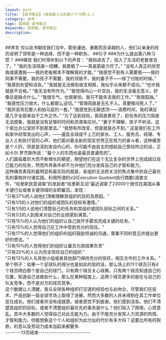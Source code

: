 ```yaml
---
layout: post
title: 【读书笔记】<高效能人士的第八个习惯>1.1
category: 读书
tags: 高效能 读书笔记 
keywords: 高效能，读书笔记
description: 
---
```


##序言
仅以此书献给我们当中，那些谦逊、勇敢而且卓越的人，他们以亲身的经历说明了领导是一种选择，而不是一种职务。
##引子
###为什么提出第八种习惯？
###痛苦
		我们时常听到以下的声音：
		"我陷进去了，陷入了生活的老套里去了。"
		“我的生活简直一团糟，我累极了——真是筋疲力尽了。”
		“没有人真正的欣赏我或感激我——我的老板根本不理解我的才能。”
		“我感觉不到有人需要我——我的同事不需要，我的孩子不需要，我的邻居不，我的妻子不——除了付账的时候。”
		“我感到失望和沮丧。”
		“我就是无法做到收支相抵，我似乎从来都不成功。”
		“也许我就是不合格。”
		“我无法有所作为。”
		“我觉得内心一片空白，我的生活毫无意义，好像总是缺点什么。”
		“我很生气，也很害怕，我可不能失去我的工作。”
		“我很孤独。”
		“我感觉压力很大，什么都那么迫切。”
		“管理简直是无孔不入，真要郁闷死人了。”
		“我厌恶背后整人和拍马屁的一套。”
		“我感觉到无聊透顶——浪费时间，我的满足感几乎全部来自于工作之外。”
		“为了达到目标，我简直累死了，赶任务的压力简直无法想象，我就是没有足够的时间和资源来应对。”
		“妻子不理解，孩子不听话，这个家比办公室好不到那里去。”
		“我想有所改变，但是就是办不到。”
这是我们在工作和家中经常发出的心声，——遍及全球成千上万的家长、工人、服务员、经理、专业人士和执行官的心声，他们面对着全新的现实世界正在努力的奋斗者，这种痛苦是个人的，但是是深刻发自内心的，你可能不由自主的想起自己曾经所过的话，正如卡尔.罗杰斯所说：“最个人的东西也是最具普遍性的”。<br>
		人们面临着巨大而不断增长的期望，期望他们在这个无比复杂的世界上完成超过自己能力的任务，然而外界条件却不允许他们充分发挥自己的才智和能力。<br>
		这种痛苦表现的最明显和最实际的就是，各组织无法把关注的焦点集中到自己最优先的事物并付诸实践。利用所谓的xQ(Execution Quotient执行商数)调查文件，“哈里斯民意调查”的发起者“哈里斯互动”最近调查了23000个居住在美国从事关键行业或者关键领域的全职雇员。发现：<br>
		"只有37%的人说他们清晰理解其组织的目的及原因。"<br>
		“只有1/5的人对他们的组织或团队的目标有激情。”<br>
		“只有1/5的人说他们清楚自己的任务和其组织或团队目标之间的关系。”<br>
		“只有1/2的人到周末对自己的业绩感到满意。”<br>
		"只有15%的人认为他们的组织让自己放开手脚去完成关键的任务。"<br>
		"只有15%的人觉得自己在工作中受到充分的信任。"<br>
		"只有17%的人觉得他们的组织的组织鼓励坦诚的沟通，尊重不同的意见并提出更好的想法。"<br>
		"只有10%的人觉得他们的组织让雇员为其结果负责"<br>
		"只有20%的人认为完全信任自己的组织."<br>
		"只有13%的人与其他小组或者其他部门保持充分的信任，相互合作的工作关系。"<br>
举个例子：如果一个足球队的得分也是如此的低的话，那么场上的11个球员只有4个球员明白那个是自己的球门，只有两个球员关心球赛，只有两个球员知道自己的位置，知道自己该做些什么，那么在某种程度上，这两个球员更多的是在与自己的队友竞争，而不是对方的球员竞争。<br>
这个数据让人清醒，我与全球各种组织打交道的经验也与此吻合，尽管我们在技术、产品创新一级全球市场上取得了进展，然而大多数的人并未得到在其工作单位茁壮成长。他们或者并没有成就感，或者感觉不到振奋。他们感到沮丧。他们不清楚其组织的目标，或者不清楚组织最优先的事务是什么？他们陷入了困境，心烦意乱。其中大多数的人觉得自己对此无能为力。由于不能充分发挥人力资源的热情、才智和能力。你能想象这个个人和组织为此付出的代价有多大吗？这要比所有的税款，利息以及劳动力成本加起来都要多.<br>
--------13页结束--------------------------

		


















   
